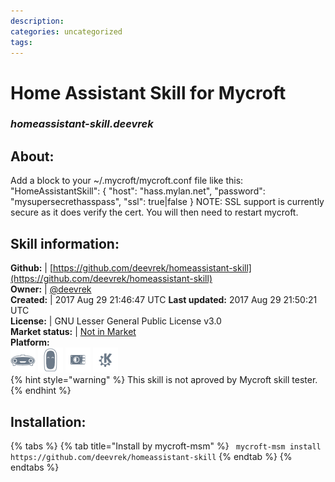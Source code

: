 ```yaml
--- 
description: 
categories: uncategorized   
tags:   
---
```


# Home Assistant Skill for Mycroft  
### _homeassistant-skill.deevrek_  
## About:  
Add a block to your ~/.mycroft/mycroft.conf file like this:
"HomeAssistantSkill": {
"host": "hass.mylan.net",
"password": "mysupersecrethasspass",
"ssl": true|false
}
NOTE: SSL support is currently secure as it does verify the cert.
You will then need to restart mycroft.

## Skill information:  
**Github:** | [https://github.com/deevrek/homeassistant-skill](https://github.com/deevrek/homeassistant-skill)  
**Owner:** | [@deevrek](https://github.com/deevrek)  
**Created:** | 2017 Aug 29 21:46:47 UTC  **Last updated:** 2017 Aug 29 21:50:21 UTC  
**License:** | GNU Lesser General Public License v3.0  
**Market status:** | [Not in Market](https://market.mycroft.ai/skill/)  
**Platform:**  
 ![](../.gitbook/assets/mark-1-icon.png)  ![](../.gitbook/assets/mark-2-icon.png)  ![](../.gitbook/assets/picroft-icon.png)  ![](../.gitbook/assets/kde.png)   
{% hint style="warning" %}
This skill is not aproved by Mycroft skill tester.
{% endhint %}
    
## Installation:  
{% tabs %}
{% tab title="Install by mycroft-msm" %}
``` mycroft-msm install https://github.com/deevrek/homeassistant-skill```
{% endtab %}
  {% endtabs %}
  